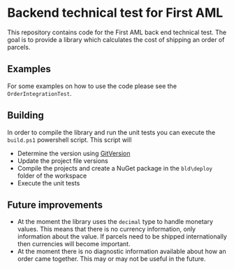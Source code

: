 # Backend technical test for First AML

This repository contains code for the First AML back end technical test. The goal is to provide
a library which calculates the cost of shipping an order of parcels.

## Examples

For some examples on how to use the code please see the `OrderIntegrationTest`.

## Building

In order to compile the library and run the unit tests you can execute the `build.ps1` powershell
script. This script will

* Determine the version using [GitVersion](https://github.com/GitTools/GitVersion)
* Update the project file versions
* Compile the projects and create a NuGet package in the `bld\deploy` folder of the workspace
* Execute the unit tests

## Future improvements

* At the moment the library uses the `decimal` type to handle monetary values. This means that there
  is no currency information, only information about the value. If parcels need to be shipped
  internationally then currencies will become important.
* At the moment there is no diagnostic information available about how an order came together. This
  may or may not be useful in the future.
